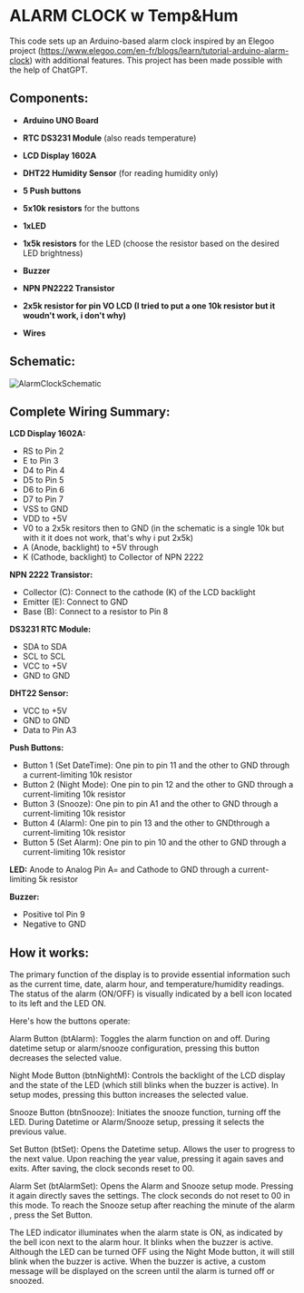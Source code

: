# ALARM CLOCK w Temp&Hum

This code sets up an Arduino-based alarm clock inspired by an Elegoo project (https://www.elegoo.com/en-fr/blogs/learn/tutorial-arduino-alarm-clock) with additional features. This project has been made possible with the help of ChatGPT.

## Components:

- **Arduino UNO Board**
  
- **RTC DS3231 Module** (also reads temperature)
  
- **LCD Display 1602A**
  
- **DHT22 Humidity Sensor** (for reading humidity only)
  
- **5 Push buttons**
      
- **5x10k resistors** for the buttons
  
- **1xLED**
  
- **1x5k resistors** for the LED (choose the resistor based on the desired LED brightness)
  
- **Buzzer**
  
- **NPN PN2222 Transistor**
  
- **2x5k resistor for pin VO LCD (I tried to put a one 10k resistor but it woudn't work, i don't why)**
  
- **Wires**

  




## Schematic:

![AlarmClockSchematic](https://github.com/ivanprea/AlarmClock/assets/78477048/011ff17d-dbac-4276-9ee1-4159d862a182)



## Complete Wiring Summary:

**LCD Display 1602A:**
- RS to Pin 2
- E to Pin 3
- D4 to Pin 4
- D5 to Pin 5
- D6 to Pin 6
- D7 to Pin 7
- VSS to GND
- VDD to +5V
- V0 to a 2x5k resitors then to GND (in the schematic is a single 10k but with it it does not work, that's why i put 2x5k)
- A (Anode, backlight) to +5V through
- K (Cathode, backlight) to Collector of NPN 2222


**NPN 2222 Transistor:**
- Collector (C): Connect to the cathode (K) of the LCD backlight
- Emitter (E): Connect to GND
- Base (B): Connect to a resistor to Pin 8


**DS3231 RTC Module:**
- SDA to SDA
- SCL to SCL
- VCC to +5V
- GND to GND


**DHT22 Sensor:**
- VCC to +5V
- GND to GND
- Data to Pin A3


**Push Buttons:**
- Button 1 (Set DateTime):
  One pin to pin 11 and the other to GND through a current-limiting 10k resistor
- Button 2 (Night Mode):
  One pin to pin 12 and the other to GND through a current-limiting 10k resistor
- Button 3 (Snooze):
  One pin to pin A1 and the other to GND through a current-limiting 10k resistor
- Button 4 (Alarm):
  One pin to pin 13 and the other to GNDthrough a current-limiting 10k resistor
- Button 5 (Set Alarm):
  One pin to pin 10 and the other to GND through a current-limiting 10k resistor


**LED:**
  Anode to Analog Pin A= and Cathode to GND through a current-limiting 5k resistor


**Buzzer:**
- Positive tol Pin 9
- Negative to GND


## How it works:
The primary function of the display is to provide essential information such as the current time, date, alarm hour, and temperature/humidity readings. The status of the alarm (ON/OFF) is visually indicated by a bell icon located to its left and the LED ON.

Here's how the buttons operate:

Alarm Button (btAlarm): Toggles the alarm function on and off. During datetime setup or alarm/snooze configuration, pressing this button decreases the selected value.

Night Mode Button (btnNightM): Controls the backlight of the LCD display and the state of the LED (which still blinks when the buzzer is active). In setup modes, pressing this button increases the selected value.

Snooze Button (btnSnooze): Initiates the snooze function, turning off the LED. During Datetime or Alarm/Snooze setup, pressing it selects the previous value.

Set Button (btSet): Opens the Datetime setup. Allows the user to progress to the next value. Upon reaching the year value, pressing it again saves and exits. After saving, the clock seconds reset to 00.

Alarm Set (btAlarmSet): Opens the Alarm and Snooze setup mode. Pressing it again directly saves the settings. The clock seconds do not reset to 00 in this mode. To reach the Snooze setup after reaching the minute of the alarm , press the Set Button. 

The LED indicator illuminates when the alarm state is ON, as indicated by the bell icon next to the alarm hour. It blinks when the buzzer is active. Although the LED can be turned OFF using the Night Mode button, it will still blink when the buzzer is active.
When the buzzer is active, a custom message will be displayed on the screen until the alarm is turned off or snoozed.



      
